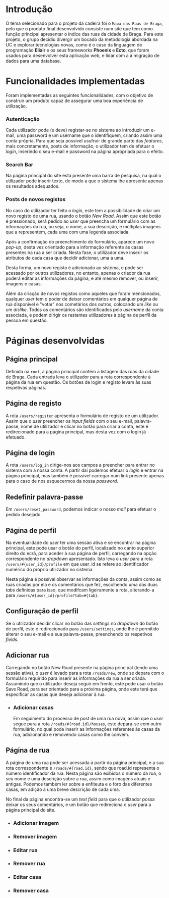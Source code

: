 # Introdução

O tema selecionado para o projeto da cadeira foi o `Mapa das Ruas de Braga`, pelo que o produto final desenvolvido consiste num site que tem como função principal apresentar o indíce das ruas da cidade de Braga.
Para este projeto, o grupo decidiu divergir um bocado da metodologia abordada na UC e explorar tecnologias novas, como é o caso da linguagem de programação **Elixir** e os seus frameworks **Phoenix** e **Ecto**, que foram usados para desenvolver esta aplicação web, e lidar com a a migração de dados para uma database.

# Funcionalidades implementadas

Foram implementadas as seguintes funcionalidades, com o objetivo de construir um produto capaz de assegurar uma boa experiência de utilização.  

### Autenticação

Cada utilizador pode (e deve) registar-se no sistema ao introduzir um e-mail, uma password e um username que o identifiquem, criando assim uma conta própria. Para que seja possível usufruir de grande parte das _features_, mais concretamente, posts de informação, o utilizador tem de efetuar o _login_, inserindo o seu e-mail e password na página apropriada para o efeito.

### Search Bar

Na página principal do site está presente uma barra de pesquisa, na qual o utilizador pode inserir texto, de modo a que o sistema lhe apresente apenas os resultados adequados. 

### Posts de novos registos

No caso do utilizador ter feito o _login_, este tem a possibilidade de criar um novo registo de uma rua, usando o botão _New Road_. Assim que este botão é pressionado, será pedido ao _user_ que preencha um formulário com as informações da rua, ou seja, o nome, a sua descrição, e múltiplas imagens que a representem, cada uma com uma legenda associada. 

Após a confirmação do preenchimento do formulário, aparece um novo _pop-up_, desta vez orientado para a informação referente às casas presentes na rua a ser criada. Nesta fase, o utilizador deve inserir os atributos de cada casa que decidir adicionar, uma a uma.

Desta forma, um novo registo é adicionado ao sistema, e pode ser acessado por outros utilizadores, no entanto, apenas o criador da rua poderá editar as informações da página, e até mesmo remover, ou inserir, imagens e casas.

Além da criação de novos registos como aqueles que foram mencionados, qualquer _user_ tem o poder de deixar comentários em qualquer página de rua disponível e "votar" nos cometários dos outros, colocando um _like_ ou um _dislike_. Todos os comentários são identificados pelo _username_ da conta associada, e podem dirigir os restantes utilizadores à página de perfil da pessoa em questão.

# Páginas desenvolvidas

## Página principal

Definida na `root`, a página principal contém a listagem das ruas da cidade de Braga. Cada entrada leva o utilizador para a rota correspondente à página da rua em questão. Os botões de login e registo levam às suas respetivas páginas.

## Página de registo

A rota `/users/register` apresenta o formulário de registo de um utilizador. Assim que o _user_ preencher os _input fields_ com o seu e-mail, palavra-passe, nome de utilizador e clicar no botão para criar a conta, este é redirecionado para a página principal, mas desta vez com o login já efetuado.

## Página de login

A rota `/users/log_in` dirige-nos aos campos a preencher para entrar no sistema com a nossa conta. A partir daí podemos efetuar o _login_ e entrar na página principal, mas também é possível carregar num link presente apenas para o caso de nos esquecermos da nossa _password_.

## Redefinir palavra-passe

Em `/users/reset_password`, podemos indicar o nosso _mail_ para efetuar o pedido desejado.

## Página de perfil

Na eventualidade do _user_ ter uma sessão ativa e se encontrar na página principal, este pode usar o botão do perfil, localizado no canto superior direito do ecrã, para aceder à sua página de perfil, carregando na opção correspondente no _dropdown_ apresentado. Isto leva o _user_ para a rota `/users/#{user_id}/profile` em que user_id se refere ao identificador numérico do próprio utilizador no sistema.

Nesta página é possível observar as informações da conta, assim como as ruas criadas por ela e os comentários que fez, escolhendo uma das duas _tabs_ definidas para isso, que modifcam ligeiramente a rota, alterando-a para `/users/#{user_id}/profile?tab=#{tab}`.

## Configuração de perfil

Se o utilizador decidir clicar no botão das _settings_ no _dropdown_ do botão de perfil, este é redirecionado para `/users/settings`, onde lhe é permitido alterar o seu e-mail e a sua palavra-passe, preenchendo os respetivos _fields_.

## Adicionar rua

Carregando no botão New Road presente na página principal (tendo uma sessão ativa), o _user_ é levado para a rota `/roads/new`, onde se depara com o formulário requirido para inserir as informações da rua a ser criada. Assumindo que o utilizador deseja seguir em frente, este pode usar o botão Save Road, para ser orientado para a próxima página, onde este terá que especificar as casas que deseja adicionar à rua.

- ### Adicionar casas

   Em seguimento do processo de post de uma rua nova, assim que o _user_ segue para a rota `/roads/#{road.id}/houses`, este depara-se com outro formulário, no qual pode inserir as informações referentes às casas da rua, adicionando e removendo casas como lhe convém.

## Página de rua

A página de uma rua pode ser acessada a partir da página principal, e a sua rota correspondente é `/roads/#{road.id}`, sendo que road.id representa o número identificador da rua. Nesta página são exibidos o número da rua, o seu nome e uma descrição sobre a rua, assim como imagens atuais e antigas. Podemos também ler sobre a enfiteuta e o foro das diferentes casas, em adição a uma breve descrição de cada uma.

No final da página encontra-se um _text field_ para que o utilizador possa deixar os seus comentários, e um botão que redireciona o _user_ para a página principal do site.

- ### Adicionar imagem

- ### Remover imagem

- ### Editar rua

- ### Remover rua

- ### Editar casa

- ### Remover casa







